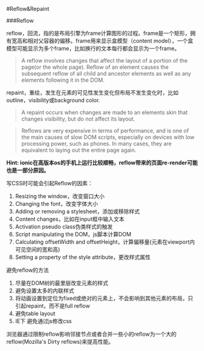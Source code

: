 #Reflow&Repaint

###Reflow

reflow，回流，指的是布局引擎为frame计算图形的过程。frame是一个矩形，拥有宽高和相对父容器的偏移。frame用来显示盒模型（content model），一个盒模型可能显示为多个frame，比如换行的文本每行都会显示为一个frame。

>  A reflow involves changes that affect the layout of a portion of the page(or the whole page). Reflow of an element causes the subsequent reflow of all child and ancestor elements as well as any elements following it in the DOM.

repaint，重绘，发生在元素的可见性发生变化但布局不发生变化时，比如outline，visibility或background color.
>   A repaint occurs when changes are made to an elements skin that changes visibility, but do not affect its layout.

> Reflows are very expensive in terms of performance, and is one of the main causes of slow DOM scripts, especially on devices with low processing power, such as phones. In many cases, they are equivalent to laying out the entire page again.

**Hint: ionic在高版本os的手机上运行比较顺畅，reflow带来的页面re-render可能也是一部分原因。**

写CSS时可能会引起Reflow的因素：

1. Resizing the window，改变窗口大小
2. Changing the font，改变字体大小
3. Adding or removing a stylesheet，添加或移除样式
4. Content changes，比如在input框中输入文本
5. Activation pseudo class伪类样式的触发
6. Script manipulating the DOM，js脚本计算DOM
7. Calculating offsetWidth and offsetHeight，计算偏移量(元素在viewport内可见空间的宽和高)
8. Setting a property of the style attribute，更改样式属性

避免reflow的方法

1. 尽量在DOM树的最里层改变元素的样式
2. 避免设置太多的内联样式
3. 将动画设置到定位为fixed或绝对的元素上，不会影响到其他元素的布局，只引起repaint，而不是full reflow
4. 避免table layout
5. IE下 避免通过js修改css

浏览器通过限制reflow影响邻接节点或者合并一些小的reflow为一个大的reflow(Mozilla's Dirty reflows)来提高性能。
